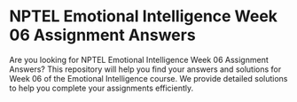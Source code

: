 # NPTEL Emotional Intelligence Week 06 Assignment Answers

Are you looking for NPTEL Emotional Intelligence Week 06 Assignment Answers? This repository will help you find your answers and solutions for Week 06 of the Emotional Intelligence course. We provide detailed solutions to help you complete your assignments efficiently.